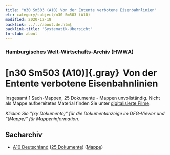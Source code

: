 ```yaml
---
title: "n30 Sm503 (A10) Von der Entente verbotene Eisenbahnlinien"
etr: category/subject/n30 Sm503 (A10)
modified: 2020-12-18
backlink: ../../about.de.html
backlink-title: "Systematik-Übersicht"
fn-stub: about
---
```


### Hamburgisches Welt-Wirtschafts-Archiv (HWWA)
# [n30 Sm503 (A10)]{.gray}&#8201; Von der Entente verbotene Eisenbahnlinien&#160; 




Insgesamt 1 Sach-Mappen, 25 Dokumente - Mappen unvollständig.
Nicht als Mappe aufbereitetes Material finden Sie unter [digitalisierte Filme](/film/h1_sh).

_Klicken Sie "(xy Dokumente)" für die Dokumentanzeige im DFG-Viewer und "(Mappe)" für Mappeninformation._

## Sacharchiv



- [A10 Deutschland](../../../geo/about.de.html#A10) (<a href="https://dfg-viewer.de/show/?tx_dlf[id]=https://pm20.zbw.eu/mets/sh/1261xx/126128/1455xx/145551/public.mets.de.xml" target="_blank">25 Dokumente</a>) ([Mappe](http://purl.org/pressemappe20/folder/sh/126128,145551))


